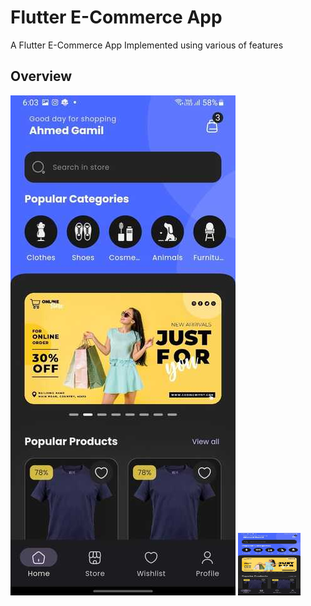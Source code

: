 # Flutter E-Commerce App

A Flutter E-Commerce App Implemented using various of features 

## Overview
![](screenshot/home.jpg)
<img src="screenshot/home.jpg" width="100" height="100">

